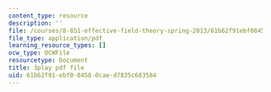 ```yaml
---
content_type: resource
description: ''
file: /courses/8-851-effective-field-theory-spring-2013/61b62f91ebf084580caed7835c683584_v2JKK_yPwc0.pdf
file_type: application/pdf
learning_resource_types: []
ocw_type: OCWFile
resourcetype: Document
title: 3play pdf file
uid: 61b62f91-ebf0-8458-0cae-d7835c683584
---
```

